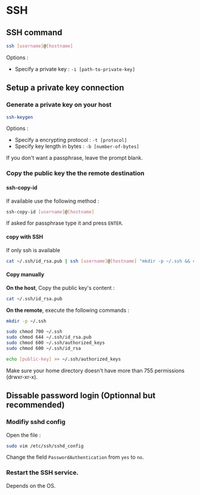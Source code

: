 # SSH

## SSH command

```bash
ssh [username]@[hostname]
```

Options :

- Specify a private key : `-i [path-to-private-key]`

## Setup a private key connection

### Generate a private key on your host

```bash
ssh-keygen
```

Options :

- Specify a encrypting protocol : `-t [protocol]`
- Specify key length in bytes : `-b [number-of-bytes]`

If you don't want a passphrase, leave the prompt blank.

### Copy the public key the the remote destination

#### ssh-copy-id

If available use the following method :

```bash
ssh-copy-id [username]@[hostname]
```

If asked for passphrase type it and press `ENTER`.

#### copy with SSH

If only ssh is available

```bash
cat ~/.ssh/id_rsa.pub | ssh [username]@[hostname] "mkdir -p ~/.ssh && cat >> ~/.ssh/authorized_keys"
```

#### Copy manually

**On the host**, Copy the public key's content :

```bash
cat ~/.ssh/id_rsa.pub
```

**On the remote**, execute the following commands :

```bash
mkdir -p ~/.ssh
```

```bash
sudo chmod 700 ~/.ssh
sudo chmod 644 ~/.ssh/id_rsa.pub
sudo chmod 600 ~/.ssh/authorized_keys
sudo chmod 600 ~/.ssh/id_rsa
```

```bash
echo [public-key] >> ~/.ssh/authorized_keys
```

Make sure your home directory doesn't have more than 755 permissions (drwxr-xr-x).

## Dissable password login (Optionnal but recommended)

### Modifiy sshd config

Open the file :

```bash
sudo vim /etc/ssh/sshd_config
```

Change the field `PasswordAuthentication` from `yes` to `no`.

### Restart the SSH service.

Depends on the OS.
